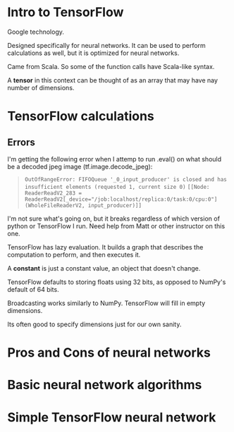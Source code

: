 # Intro to TensorFlow

Google technology.

Designed specifically for neural networks. It can be used to perform
calculations as well, but it is optimized for neural networks.

Came from Scala. So some of the function calls have Scala-like syntax.

A **tensor** in this context can be thought of  as an array that may
have nay number of dimensions.

# TensorFlow calculations

## Errors

I'm getting the following error when I attemp to run .eval() on what
should be a decoded jpeg image (tf.image.decode_jpeg):

> ```OutOfRangeError: FIFOQueue '_0_input_producer' is closed and has```
> ```insufficient elements (requested 1, current size 0)```
>	```[[Node: ReaderReadV2_283 = ```
> ```ReaderReadV2[_device="/job:localhost/replica:0/task:0/cpu:0"]```
> ```(WholeFileReaderV2, input_producer)]]```

I'm not sure what's going on, but it breaks regardless of which version
of python  or TensorFlow I run. Need help from Matt or other instructor
on this one.


TensorFlow has lazy evaluation. It builds a graph that describes the
computation to perform, and then executes it.

A **constant** is just a constant value, an object that doesn't change.

TensorFlow defaults to storing floats using 32 bits, as opposed to
NumPy's default of 64 bits.

Broadcasting works similarly to NumPy. TensorFlow will fill in empty
dimensions.

Its often good to specify dimensions just for our own sanity.

# Pros and Cons of neural networks

# Basic neural network algorithms

# Simple  TensorFlow neural network
